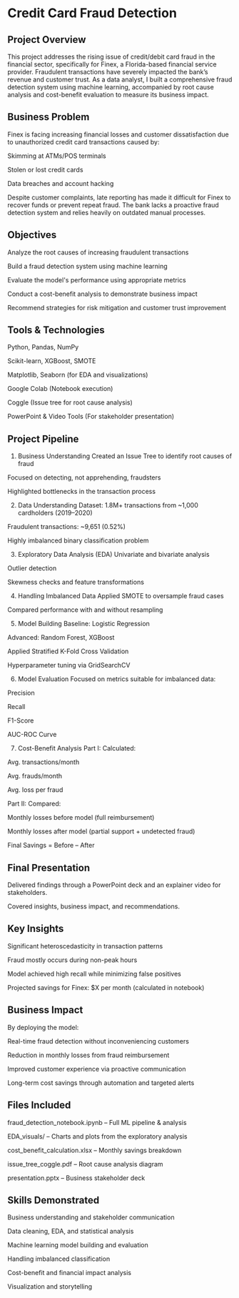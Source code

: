 # Credit Card Fraud Detection

## Project Overview
This project addresses the rising issue of credit/debit card fraud in the financial sector, specifically for Finex, a Florida-based financial service provider. Fraudulent transactions have severely impacted the bank’s revenue and customer trust. As a data analyst, I built a comprehensive fraud detection system using machine learning, accompanied by root cause analysis and cost-benefit evaluation to measure its business impact.

## Business Problem
Finex is facing increasing financial losses and customer dissatisfaction due to unauthorized credit card transactions caused by:

Skimming at ATMs/POS terminals

Stolen or lost credit cards

Data breaches and account hacking

Despite customer complaints, late reporting has made it difficult for Finex to recover funds or prevent repeat fraud. The bank lacks a proactive fraud detection system and relies heavily on outdated manual processes.

## Objectives
Analyze the root causes of increasing fraudulent transactions

Build a fraud detection system using machine learning

Evaluate the model's performance using appropriate metrics

Conduct a cost-benefit analysis to demonstrate business impact

Recommend strategies for risk mitigation and customer trust improvement

## Tools & Technologies
Python, Pandas, NumPy

Scikit-learn, XGBoost, SMOTE

Matplotlib, Seaborn (for EDA and visualizations)

Google Colab (Notebook execution)

Coggle (Issue tree for root cause analysis)

PowerPoint & Video Tools (For stakeholder presentation)

## Project Pipeline
1. Business Understanding
Created an Issue Tree to identify root causes of fraud

Focused on detecting, not apprehending, fraudsters

Highlighted bottlenecks in the transaction process

2. Data Understanding
Dataset: 1.8M+ transactions from ~1,000 cardholders (2019–2020)

Fraudulent transactions: ~9,651 (0.52%)

Highly imbalanced binary classification problem

3. Exploratory Data Analysis (EDA)
Univariate and bivariate analysis

Outlier detection

Skewness checks and feature transformations

4. Handling Imbalanced Data
Applied SMOTE to oversample fraud cases

Compared performance with and without resampling

5. Model Building
Baseline: Logistic Regression

Advanced: Random Forest, XGBoost

Applied Stratified K-Fold Cross Validation

Hyperparameter tuning via GridSearchCV

6. Model Evaluation
Focused on metrics suitable for imbalanced data:

Precision

Recall

F1-Score

AUC-ROC Curve

7. Cost-Benefit Analysis
Part I:
Calculated:

Avg. transactions/month

Avg. frauds/month

Avg. loss per fraud

Part II:
Compared:

Monthly losses before model (full reimbursement)

Monthly losses after model (partial support + undetected fraud)

Final Savings = Before – After

## Final Presentation
Delivered findings through a PowerPoint deck and an explainer video for stakeholders.

Covered insights, business impact, and recommendations.

## Key Insights
Significant heteroscedasticity in transaction patterns

Fraud mostly occurs during non-peak hours

Model achieved high recall while minimizing false positives

Projected savings for Finex: $X per month (calculated in notebook)

## Business Impact
By deploying the model:

Real-time fraud detection without inconveniencing customers

Reduction in monthly losses from fraud reimbursement

Improved customer experience via proactive communication

Long-term cost savings through automation and targeted alerts

## Files Included
fraud_detection_notebook.ipynb – Full ML pipeline & analysis

EDA_visuals/ – Charts and plots from the exploratory analysis

cost_benefit_calculation.xlsx – Monthly savings breakdown

issue_tree_coggle.pdf – Root cause analysis diagram

presentation.pptx – Business stakeholder deck

## Skills Demonstrated
Business understanding and stakeholder communication

Data cleaning, EDA, and statistical analysis

Machine learning model building and evaluation

Handling imbalanced classification

Cost-benefit and financial impact analysis

Visualization and storytelling
